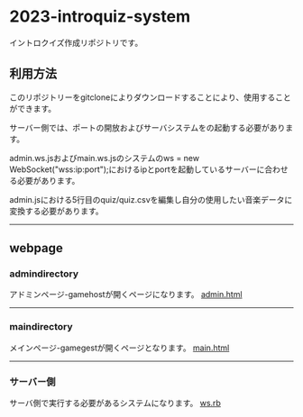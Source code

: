 2023-introquiz-system
===============

イントロクイズ作成リポジトリです。

## 利用方法

このリポジトリーをgitcloneによりダウンロードすることにより、使用することができます。

サーバー側では、ポートの開放およびサーバシステムをの起動する必要があります。

admin.ws.jsおよびmain.ws.jsのシステムのws = new WebSocket("wss:ip:port");におけるipとportを起動しているサーバーに合わせる必要があります。

admin.jsにおける5行目のquiz/quiz.csvを編集し自分の使用したい音楽データに変換する必要があります。

---

## webpage
### admindirectory
アドミンページ-gamehostが開くページになります。
[admin.html](../../../introquiz-system/blob/master/host/admind/admin.html)

---

### maindirectory
メインページ-gamegestが開くページとなります。
[main.html](../../../introquiz-system/blob/master/host/maind/main.html)

---

### サーバー側
サーバ側で実行する必要があるシステムになります。
[ws.rb](../../../introquiz-system/blob/master/sever/ws.rb)
